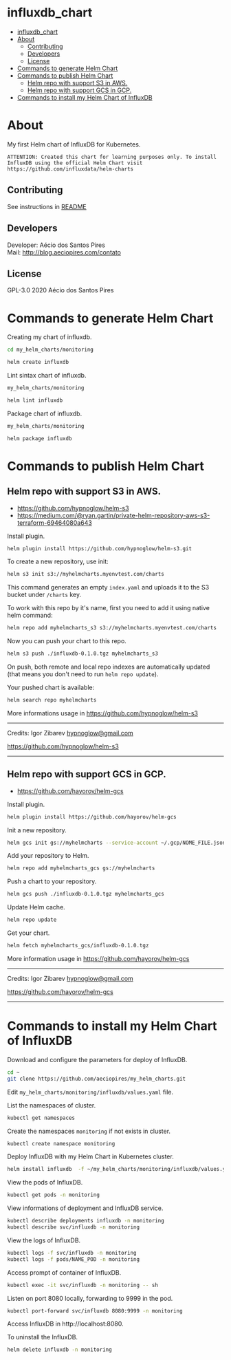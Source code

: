 # influxdb_chart

<!-- TOC -->

- [influxdb_chart](#influxdbchart)
- [About](#about)
  - [Contributing](#contributing)
  - [Developers](#developers)
  - [License](#license)
- [Commands to generate Helm Chart](#commands-to-generate-helm-chart)
- [Commands to publish Helm Chart](#commands-to-publish-helm-chart)
  - [Helm repo with support S3 in AWS.](#helm-repo-with-support-s3-in-aws)
  - [Helm repo with support GCS in GCP.](#helm-repo-with-support-gcs-in-gcp)
- [Commands to install my Helm Chart of InfluxDB](#commands-to-install-my-helm-chart-of-influxdb)

<!-- TOC -->

# About

My first Helm chart of InfluxDB for Kubernetes.

    ATTENTION: Created this chart for learning purposes only. To install InfluxDB using the official Helm Chart visit https://github.com/influxdata/helm-charts

## Contributing

See instructions in [README](https://github.com/aeciopires/my_helm_charts/blob/master/README.md)

## Developers

Developer: Aécio dos Santos Pires<br>
Mail: http://blog.aeciopires.com/contato

## License

GPL-3.0 2020 Aécio dos Santos Pires

# Commands to generate Helm Chart

Creating my chart of influxdb.

```bash
cd my_helm_charts/monitoring

helm create influxdb
```

Lint sintax chart of influxdb.

```bash
my_helm_charts/monitoring

helm lint influxdb
```

Package chart of influxdb.

```bash
my_helm_charts/monitoring

helm package influxdb
```

# Commands to publish Helm Chart

## Helm repo with support S3 in AWS.

* https://github.com/hypnoglow/helm-s3
* https://medium.com/@ryan.gartin/private-helm-repository-aws-s3-terraform-69464080a643

Install plugin.

```bash
helm plugin install https://github.com/hypnoglow/helm-s3.git
```

To create a new repository, use init:

```bash
helm s3 init s3://myhelmcharts.myenvtest.com/charts
```

This command generates an empty `index.yaml` and uploads it to the S3 bucket under `/charts` key.

To work with this repo by it's name, first you need to add it using native helm command:

```bash
helm repo add myhelmcharts_s3 s3://myhelmcharts.myenvtest.com/charts
```

Now you can push your chart to this repo.

```bash
helm s3 push ./influxdb-0.1.0.tgz myhelmcharts_s3
```

On push, both remote and local repo indexes are automatically updated (that means you don't need to run ``helm repo update``).

Your pushed chart is available:

```bash
helm search repo myhelmcharts
```

More informations usage in https://github.com/hypnoglow/helm-s3

---

Credits: Igor Zibarev hypnoglow@gmail.com

https://github.com/hypnoglow/helm-s3

---

## Helm repo with support GCS in GCP.

* https://github.com/hayorov/helm-gcs

Install plugin.

```bash
helm plugin install https://github.com/hayorov/helm-gcs
```

Init a new repository.

```bash
helm gcs init gs://myhelmcharts --service-account ~/.gcp/NOME_FILE.json
```

Add your repository to Helm.

```bash
helm repo add myhelmcharts_gcs gs://myhelmcharts
```

Push a chart to your repository.

```bash
helm gcs push ./influxdb-0.1.0.tgz myhelmcharts_gcs
```

Update Helm cache.

```bash
helm repo update
```

Get your chart.

```bash
helm fetch myhelmcharts_gcs/influxdb-0.1.0.tgz 
```

More information usage in https://github.com/hayorov/helm-gcs

---

Credits: Igor Zibarev hypnoglow@gmail.com

https://github.com/hayorov/helm-gcs

---

# Commands to install my Helm Chart of InfluxDB


Download and configure the parameters for deploy of InfluxDB.

```bash
cd ~
git clone https://github.com/aeciopires/my_helm_charts.git
```

Edit ``my_helm_charts/monitoring/influxdb/values.yaml`` file.

List the namespaces of cluster.

```bash
kubectl get namespaces
```

Create the namespaces ``monitoring`` if not exists in cluster.

```bash
kubectl create namespace monitoring
```

Deploy InfluxDB with my Helm Chart in Kubernetes cluster.

```bash
helm install influxdb  -f ~/my_helm_charts/monitoring/influxdb/values.yaml ~/my_helm_charts/monitoring/influxdb  -n monitoring
```

View the pods of InfluxDB.

```bash
kubectl get pods -n monitoring
```

View informations of deployment and InfluxDB service.

```bash
kubectl describe deployments influxdb -n monitoring
kubectl describe svc/influxdb -n monitoring
```

View the logs of InfluxDB.

```bash
kubectl logs -f svc/influxdb -n monitoring
kubectl logs -f pods/NAME_POD -n monitoring
```

Access prompt of container of InfluxDB.

```bash
kubectl exec -it svc/influxdb -n monitoring -- sh
```

Listen on port 8080 locally, forwarding to 9999 in the pod.

```bash
kubectl port-forward svc/influxdb 8080:9999 -n monitoring
```

Access InfluxDB in http://localhost:8080.

To uninstall the InfluxDB.

```bash
helm delete influxdb -n monitoring
```